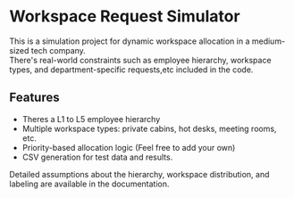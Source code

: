 # Workspace Request Simulator

This is a simulation project for dynamic workspace allocation in a medium-sized tech company.  
There's real-world constraints such as employee hierarchy, workspace types, and department-specific requests,etc included in the code.

## Features

- Theres a L1 to L5 employee hierarchy
- Multiple workspace types: private cabins, hot desks, meeting rooms, etc.
- Priority-based allocation logic (Feel free to add your own)
- CSV generation for test data and results.

Detailed assumptions about the hierarchy, workspace distribution, and labeling are available in the documentation.
